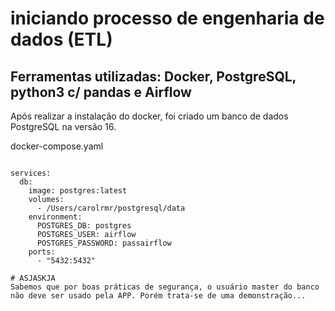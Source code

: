 # iniciando processo de engenharia de dados (ETL)

## Ferramentas utilizadas: Docker, PostgreSQL, python3 c/ pandas e Airflow

Após realizar a instalação do docker, foi criado um banco de dados PostgreSQL na versão 16.

docker-compose.yaml
```version: '3.8'

services:
  db:
    image: postgres:latest
    volumes:
      - /Users/carolrmr/postgresql/data
    environment:
      POSTGRES_DB: postgres
      POSTGRES_USER: airflow
      POSTGRES_PASSWORD: passairflow
    ports:
      - "5432:5432" 

# ASJASKJA
Sabemos que por boas práticas de segurança, o usuário master do banco não deve ser usado pela APP. Porém trata-se de uma demonstração...
